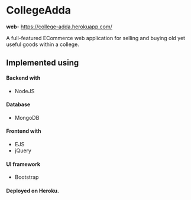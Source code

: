 # CollegeAdda

**web**- https://college-adda.herokuapp.com/
 
A full-featured ECommerce web application for selling and buying old yet useful goods within a college.

## Implemented using
#### Backend with 
- NodeJS

#### Database
- MongoDB 

#### Frontend with 
- EJS
- jQuery 

#### UI framework
- Bootstrap

#### Deployed on Heroku.

